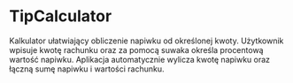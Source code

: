 # TipCalculator

Kalkulator ułatwiający obliczenie napiwku od określonej kwoty. Użytkownik wpisuje kwotę rachunku oraz za pomocą suwaka określa procentową wartość napiwku. 
Aplikacja automatycznie wylicza kwotę napiwku oraz łączną sumę napiwku i wartości rachunku.
